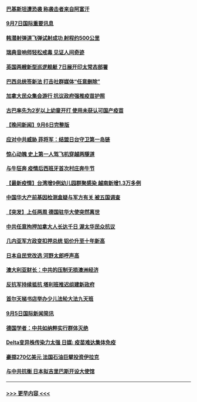 #### [巴基斯坦遭恐袭 称袭击者来自阿富汗](../pages/prog202/a103210098.md?t=09072101) 
#### [9月7日国际重要讯息](../pages/prog202/a103209950.md?t=09072101) 
#### [韩潜射弹道飞弹试射成功 射程约500公里](../pages/prog202/a103209897.md?t=09072101) 
#### [瑞典音响师轻松戒毒 见证人间奇迹](../pages/prog202/a103209905.md?t=09072101) 
#### [英国两艘新型巡逻舰艇 7日展开印太常态部署](../pages/prog202/a103209823.md?t=09072101) 
#### [巴西总统签新法 打击社群媒体“任意删除”](../pages/prog202/a103209815.md?t=09072101) 
#### [加拿大民众集会游行 抗议政府强推疫苗护照](../pages/prog202/a103209555.md?t=09072101) 
#### [古巴率先为2岁以上幼童开打 使用未获认可国产疫苗](../pages/prog202/a103209729.md?t=09072101) 
#### [【晚间新闻】9月6日完整版](../pages/prog202/a103209583.md?t=09072101) 
#### [应对中共威胁 菲将军：结盟日台守卫第一岛链](../pages/prog202/a103209538.md?t=09072101) 
#### [惊心动魄 史上第一人驾飞机穿越两隧道](../pages/prog202/a103209438.md?t=09072101) 
#### [与牛狂奔 疫情后西班牙首次村庄奔牛节](../pages/prog202/a103209436.md?t=09072101) 
#### [【最新疫情】台湾增9例幼儿园群聚感染 越南新增1.3万多例](../pages/prog202/a103209416.md?t=09072101) 
#### [中国华大产前基因检测盒疑与军方有关 被五国调查](../pages/prog202/a103209324.md?t=09072101) 
#### [【突发】上任两周 德国驻华大使突然离世](../pages/prog202/a103209311.md?t=09072101) 
#### [中共任意拘押加拿大人长达千日 渥太华民众抗议](../pages/prog202/a103209290.md?t=09072101) 
#### [几内亚军方政变扣押总统 铝价升至十年新高](../pages/prog202/a103209240.md?t=09072101) 
#### [日本自民党改选 河野太郎呼声高](../pages/prog202/a103209238.md?t=09072101) 
#### [澳大利亚财长：中共的压制无损澳洲经济](../pages/prog202/a103209152.md?t=09072101) 
#### [反抗军持续抵抗 塔利班推迟组建新政府](../pages/prog202/a103209170.md?t=09072101) 
#### [首尔天梯书店举办少儿法轮大法九天班](../pages/prog202/a103209116.md?t=09072101) 
#### [9月5日国际新闻简讯](../pages/prog202/a103209039.md?t=09072101) 
#### [德国学者：中共如纳粹实行群体灭绝](../pages/prog202/a103209091.md?t=09072101) 
#### [Delta变异株传染力太强 日媒: 疫苗难达集体免疫](../pages/prog202/a103209025.md?t=09072101) 
#### [豪掷270亿美元 法国石油巨擘投资伊拉克](../pages/prog202/a103208975.md?t=09072101) 
#### [与中共抗衡 日本拟吉里巴斯开设大使馆](../pages/prog202/a103208970.md?t=09072101) 

----
#### [ >>> 更早内容 <<< ](../indexes/prog202-earlier.md)
